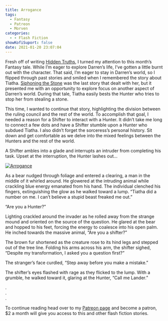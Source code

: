 ```yaml
---
title: Arrogance
tags:
  - Fantasy
  - Patreon
  - Morven
categories:
  - - Flash Fiction
showKofiSuport: false
date: 2021-01-20 23:07:04
---
```


Fresh off of writing [Hidden Truths](/archives/2021/01/16/202101-drama/), I turned my attention to this month’s Fantasy tale. While I’m eager to explore Darren’s life, I’ve gotten a little burnt out with the character. That said, I’m eager to stay in Darren’s world, so I flipped through past stories and smiled when I remembered the story about Tiatha. [Siphoning the Stone](/archives/2020/03/26/siphoning-the-stone) was the last story that dealt with her, but it presented me with an opportunity to explore focus on another aspect of Darren’s world. During that tale, Tiatha easily bests the Hunter who tries to stop her from stealing a stone.<!-- more -->

This time, I wanted to continue that story, highlighting the division between the ruling council and the rest of the world. To accomplish that goal, I needed a reason for a Shifter to interact with a Hunter. It didn’t take me long to connect a few dots and have a Shifter stumble upon a Hunter who subdued Tiatha. I also didn’t forget the sorceress’s personal history. Sit down and get comfortable as we delve into the mixed feelings between the Hunters and the rest of the world.

A Shifter ambles into a glade and interrupts an intruder from completing his task. Upset at the interruption, the Hunter lashes out…

<div class="center">

[![Arrogance](/images/patreon-flash-fiction/2021/arrogance.png "Arrogance")](https://www.patreon.com/posts/46472287)

</div>

As a bear nudged through foliage and entered a clearing, a man in the middle of it whirled around. He glowered at the intruding animal while crackling blue energy emanated from his hand. The individual clenched his fingers, extinguishing the glow as he walked toward a lump. “Tiatha did a number on me. I can’t believe a stupid beast freaked me out.”

“Are you a Hunter?”

Lighting crackled around the invader as he rolled away from the strange mound and oriented on the source of the question. He glared at the bear and hopped to his feet, forcing the energy to coalesce into his open palm. He inched towards the massive animal, “Are you a shifter?”

The brown fur shortened as the creature rose to its hind legs and stepped out of the tree line. Folding his arms across his arm, the shifter sighed, “Despite my transformation, I asked you a question first?”

The stranger’s face curdled, “Step away before you make a mistake.”

The shifter’s eyes flashed with rage as they flicked to the lump. With a grumble, he walked toward it, glaring at the Hunter, “Call me Lander.”

<div class="center story-ellipses">

.</br>
.</br>
.</br>

</div>

<div>

To continue reading head over to my [Patreon page](https://www.patreon.com/posts/46472287) and become a patron, $2 a month will give you access to this and other flash fiction stories.

</div>